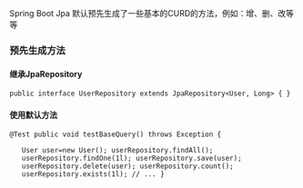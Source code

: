 Spring Boot Jpa 默认预先生成了一些基本的CURD的方法，例如：增、删、改等等

### 预先生成方法

#### 继承JpaRepository 

`public interface UserRepository extends JpaRepository<User, Long> { }`


#### 使用默认方法

```
@Test public void testBaseQuery() throws Exception {

   User user=new User(); userRepository.findAll(); 
   userRepository.findOne(1l); userRepository.save(user); 
   userRepository.delete(user); userRepository.count(); 
   userRepository.exists(1l); // ... }


```